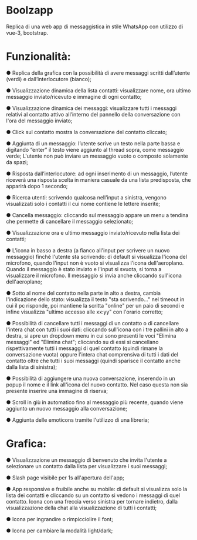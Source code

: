 # Boolzapp

Replica di una web app di messaggistica in stile WhatsApp con utilizzo di vue-3, bootstrap.

# Funzionalità:

● Replica della grafica con la possibilità di avere messaggi scritti dall’utente (verdi) e dall’interlocutore (bianco);

● Visualizzazione dinamica della lista contatti: visualizzare nome, ora ultimo messaggio inviato/ricevuto e immagine di ogni contatto;

● Visualizzazione dinamica dei messaggi: visualizzare tutti i messaggi relativi al contatto attivo all’interno del pannello della conversazione con l'ora del messaggio inviato;

● Click sul contatto mostra la conversazione del contatto cliccato;

● Aggiunta di un messaggio: l’utente scrive un testo nella parte bassa e digitando “enter” il testo viene aggiunto al thread sopra, come messaggio verde; L'utente non può inviare un messaggio vuoto o composto solamente da spazi;

● Risposta dall’interlocutore: ad ogni inserimento di un messaggio, l’utente riceverà una risposta scelta in maniera casuale da una lista predisposta, che apparirà dopo 1 secondo;

● Ricerca utenti: scrivendo qualcosa nell’input a sinistra, vengono visualizzati solo i contatti il cui nome contiene le lettere inserite;

● Cancella messaggio: cliccando sul messaggio appare un menu a tendina che permette di cancellare il messaggio selezionato;

● Visualizzazione ora e ultimo messaggio inviato/ricevuto nella lista dei contatti;

● L'icona in basso a destra (a fianco all'input per scrivere un nuovo messaggio) finché l'utente sta scrivendo: di default si visualizza l'icona del microfono, quando l'input non è vuoto si visualizza l'icona dell'aeroplano. Quando il messaggio è stato inviato e l'input si svuota, si torna a visualizzare il microfono. Il messaggio si invia anche cliccando sull'icona dell'aeroplano;

● Sotto al nome del contatto nella parte in alto a destra, cambia l'indicazione dello stato: visualizza il testo "sta scrivendo..." nel timeout in cui il pc risponde, poi mantiene la scritta "online" per un paio di secondi e infine visualizza "ultimo accesso alle xx:yy" con l'orario corretto;

● Possibilità di cancellare tutti i messaggi di un contatto o di cancellare l'intera chat con tutti i suoi dati: cliccando sull'icona con i tre pallini in alto a destra, si apre un dropdown menu in cui sono presenti le voci "Elimina messaggi" ed "Elimina chat"; cliccando su di essi si cancellano rispettivamente tutti i messaggi di quel contatto (quindi rimane la conversazione vuota) oppure l'intera chat comprensiva di tutti i dati del contatto oltre che tutti i suoi messaggi (quindi sparisce il contatto anche dalla lista di sinistra);

● Possibilità di aggiungere una nuova conversazione, inserendo in un popup il nome e il link all'icona del nuovo contatto. Nel caso questa non sia presente inserire una immagine di riserva;

● Scroll in giù in automatico fino al messaggio più recente, quando viene aggiunto un nuovo messaggio alla conversazione;

● Aggiunta delle emoticons tramite l'utilizzo di una libreria;

# Grafica: 

● Visualizzazione un messaggio di benvenuto che invita l'utente a selezionare un contatto dalla lista per visualizzare i suoi messaggi;

● Slash page visibile per 1s all'apertura dell'app;

● App responsive e fruibile anche su mobile: di default si visualizza solo la lista dei contatti e cliccando su un contatto si vedono i messaggi di quel contatto. Icona con una freccia verso sinistra per tornare indietro, dalla visualizzazione della chat alla visualizzazione di tutti i contatti;

● Icona per ingrandire o rimpicciolire il font;

● Icona per cambiare la modalità light/dark;
